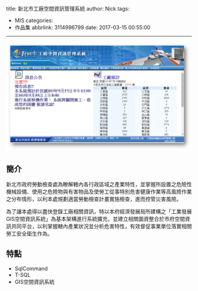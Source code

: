title: 新北市工廠空間資訊管理系統
author: Nick
tags:
  - MIS
categories:
  - 作品集
abbrlink: 3114996799
date: 2017-03-15 00:55:00
---

![](/images/img-9.png)

## 簡介
新北市政府勞動檢查處為瞭解轄內各行政區域之產業特性，並掌握所設置之危險性機械設備、使用之危險物與有害物品及使勞工從事特別危害健康作業等高風險作業之分布情形，以利本處規劃適當勞動檢查計畫實施檢查，進而控管災害風險。

為了讓本處得以盡快登錄工廠相關資訊，特以本府經濟發展局所建構之「工業發展GIS空間資訊系統」為基本架構進行系統擴充，並建立相關圖資整合於市府空間資訊共同平台，以利掌握轄內產業狀況並分析危害特性，有效督促事業單位落實相關勞工安全衛生作為。

## 特點
- SqlCommand
- T-SQL
- GIS空間資訊系統